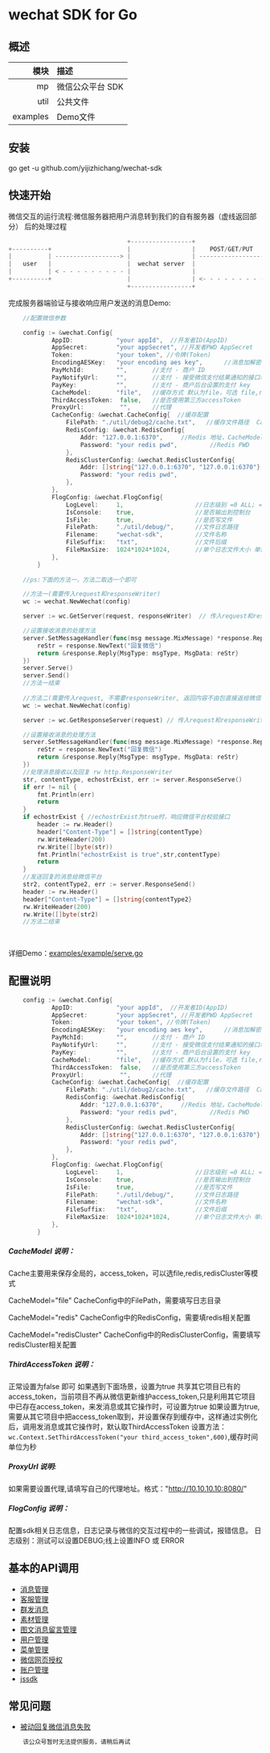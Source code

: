 # wechat SDK for Go

## 概述
| 模块    | 描述                     |
|--------:|:-------------------------|
| mp      | 微信公众平台 SDK         |
| util    | 公共文件                 |
| examples| Demo文件                 |

## 安装
go get -u github.com/yijizhichang/wechat-sdk

## 快速开始

微信交互的运行流程:微信服务器把用户消息转到我们的自有服务器（虚线返回部分） 后的处理过程

```go
                                 +-----------------+                       +---------------+
+----------+                     |                 |    POST/GET/PUT       |               |
|          | ------------------> |                 | ------------------->  |               |
|   user   |                     |  wechat server  |                       |  your server  |
|          | < - - - - - - - - - |                 |                       |               |
+----------+                     |                 | <- - - - - - - - - -  |               |
                                 +-----------------+                       +---------------+
```
完成服务器端验证与接收响应用户发送的消息Demo:

```go
	//配置微信参数

	config := &wechat.Config{
    		AppID:            "your appId",  //开发者ID(AppID)
    		AppSecret:        "your appSecret",	//开发者PWD AppSecret
    		Token:            "your token",	//令牌(Token)
    		EncodingAESKey:   "your encoding aes key",		//消息加解密密钥 EncodingAESKey
    		PayMchId:         "",       //支付 - 商户 ID
    		PayNotifyUrl:     "",       //支付 - 接受微信支付结果通知的接口地址
    		PayKey:           "",       //支付 - 商户后台设置的支付 key
    		CacheModel:       "file",   //缓存方式 默认为file，可选 file,redis,redisCluster
    		ThirdAccessToken:  false,	//是否使用第三方accessToken
    		ProxyUrl:          "",		//代理
    		CacheConfig: &wechat.CacheConfig{  //缓存配置
    			FilePath: "./util/debug2/cache.txt",   //缓存文件路径  CacheModel = "file" 时有效
    			RedisConfig: &wechat.RedisConfig{
    				Addr: "127.0.0.1:6370",	  	//Redis 地址，CacheModel = "redis" 时有效
    				Password: "your redis pwd",   		//Redis PWD 
    			},
    			RedisClusterConfig: &wechat.RedisClusterConfig{
    				Addr: []string{"127.0.0.1:6370", "127.0.0.1:6370"},		//RedisCluster 地址，CacheModel = "redisCluster" 时有效
    				Password: "your redis pwd",  									//RedisCluster PWD 
    			},
    		},
    		FlogConfig: &wechat.FlogConfig{
    			LogLevel: 	  1,					//日志级别 =0 ALL; =1 DEBUG; =2 INFO; =3 WARN; =4 ERROR; =5 FATAL; =6 ALERT; =7 OFF;  注意：测试可以设置DEBUG;线上设置INFO 或 ERROR
    			IsConsole:    true,					//是否输出到控制台
    			IsFile:       true,					//是否写文件
    			FilePath:     "./util/debug/",		//文件日志路径
    			Filename:     "wechat-sdk",			//文件名称
    			FileSuffix:   "txt",				//文件后缀
    			FileMaxSize:  1024*1024*1024,		//单个日志文件大小 单位B, 1024 * 1024 * 1024 为1G
    		},
    	}
	
	//ps:下面的方法一，方法二取选一个即可

    //方法一(需要传入request和responseWriter)
	wc := wechat.NewWechat(config)

    server := wc.GetServer(request, responseWriter)  // 传入request和responseWriter

    //设置接收消息的处理方法
    server.SetMessageHandler(func(msg message.MixMessage) *response.Reply {
        reStr = response.NewText("回复微信")
        return &response.Reply{MsgType: msgType, MsgData: reStr}
    })
    server.Serve()
    server.Send()
    //方法一结束
    
    //方法二(需要传入request, 不需要responseWriter, 返回内容不由包直接返给微信平台，而是返回给应用，由应用返给微信平台)
    wc := wechat.NewWechat(config)

    server := wc.GetResponseServer(request) // 传入request和responseWriter

    //设置接收消息的处理方法
    server.SetMessageHandler(func(msg message.MixMessage) *response.Reply {
        reStr = response.NewText("回复微信")
        return &response.Reply{MsgType: msgType, MsgData: reStr}
    })
    //处理消息接收以及回复 rw http.ResponseWriter
    str, contentType, echostrExist, err := server.ResponseServe()
    if err != nil {
        fmt.Println(err)
        return
    }
    if echostrExist { //echostrExist为true时，响应微信平台校验接口
        header := rw.Header()
        header["Content-Type"] = []string{contentType}
        rw.WriteHeader(200)
        rw.Write([]byte(str))
        fmt.Println("echostrExist is true",str,contentType)
        return
    }
    //发送回复的消息给微信平台
    str2, contentType2, err := server.ResponseSend()
    header := rw.Header()
    header["Content-Type"] = []string{contentType2}
    rw.WriteHeader(200)
    rw.Write([]byte(str2)
    //方法二结束
    
    
```
详细Demo：[examples/example/serve.go](examples/example/serve.go)

## 配置说明

```go
    config := &wechat.Config{
            AppID:            "your appId",  //开发者ID(AppID)
            AppSecret:        "your appSecret",	//开发者PWD AppSecret
            Token:            "your token",	//令牌(Token)
            EncodingAESKey:   "your encoding aes key",		//消息加解密密钥 EncodingAESKey
            PayMchId:         "",       //支付 - 商户 ID
            PayNotifyUrl:     "",       //支付 - 接受微信支付结果通知的接口地址
            PayKey:           "",       //支付 - 商户后台设置的支付 key
            CacheModel:       "file",   //缓存方式 默认为file，可选 file,redis,redisCluster
            ThirdAccessToken:  false,	//是否使用第三方accessToken
            ProxyUrl:          "",		//代理
            CacheConfig: &wechat.CacheConfig{  //缓存配置
                FilePath: "./util/debug2/cache.txt",   //缓存文件路径  CacheModel = "file" 时有效
                RedisConfig: &wechat.RedisConfig{
                    Addr: "127.0.0.1:6370",	  	//Redis 地址，CacheModel = "redis" 时有效
                    Password: "your redis pwd",   		//Redis PWD 
                },
                RedisClusterConfig: &wechat.RedisClusterConfig{
                    Addr: []string{"127.0.0.1:6370", "127.0.0.1:6370"},		//RedisCluster 地址，CacheModel = "redisCluster" 时有效
                    Password: "your redis pwd",  									//RedisCluster PWD 
                },
            },
            FlogConfig: &wechat.FlogConfig{
                LogLevel: 	  1,					//日志级别 =0 ALL; =1 DEBUG; =2 INFO; =3 WARN; =4 ERROR; =5 FATAL; =6 ALERT; =7 OFF;  注意：测试可以设置DEBUG;线上设置INFO 或 ERROR
                IsConsole:    true,					//是否输出到控制台
                IsFile:       true,					//是否写文件
                FilePath:     "./util/debug/",		//文件日志路径
                Filename:     "wechat-sdk",			//文件名称
                FileSuffix:   "txt",				//文件后缀
                FileMaxSize:  1024*1024*1024,		//单个日志文件大小 单位B, 1024 * 1024 * 1024 为1G
            },
        }
```
##### CacheModel 说明：
Cache主要用来保存全局的，access_token，可以选file,redis,redisCluster等模式

CacheModel="file"
CacheConfig中的FilePath，需要填写日志目录

CacheModel="redis"
CacheConfig中的RedisConfig，需要填redis相关配置

CacheModel="redisCluster"
CacheConfig中的RedisClusterConfig，需要填写redisCluster相关配置

##### ThirdAccessToken 说明：
正常设置为false 即可
如果遇到下面场景，设置为true
共享其它项目已有的access_token，当前项目不再从微信更新维护access_token,只是利用其它项目中已存在access_token，来发消息或其它操作时，可设置为true
如果设置为true,需要从其它项目中把access_token取到，并设置保存到缓存中，这样通过实例化后，调用发消息或其它操作时，默认取ThirdAccessToken
设置方法：`wc.Context.SetThirdAccessToken("your third_access_token",600)`,缓存时间单位为秒

##### ProxyUrl 说明:
如果需要设置代理,请填写自己的代理地址。格式："http://10.10.10.10:8080/"

##### FlogConfig 说明：
配置sdk相关日志信息，日志记录与微信的交互过程中的一些调试，报错信息。
日志级别：测试可以设置DEBUG;线上设置INFO 或 ERROR



## 基本的API调用

- [消息管理](mp/message/README.md)
- [客服管理](mp/custom/README.md)
- [群发消息](mp/message/mass/README.md)
- [素材管理](mp/media/README.md)
- [图文消息留言管理](mp/media/README.md)
- [用户管理](mp/user/README.md)
- [菜单管理](mp/menu/README.md)
- [微信网页授权](mp/oauth2/README.md)
- [账户管理](mp/account/README.md)
- [jssdk](mp/jssdk/README.md)

## 常见问题

- [被动回复微信消息失败](FAQ.md#被动回复微信消息失败)

```go
    该公众号暂时无法提供服务，请稍后再试
```